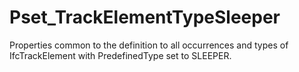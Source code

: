 # Pset_TrackElementTypeSleeper

Properties common to the definition to all occurrences and types of IfcTrackElement with PredefinedType set to SLEEPER.
<!-- end of short definition -->

